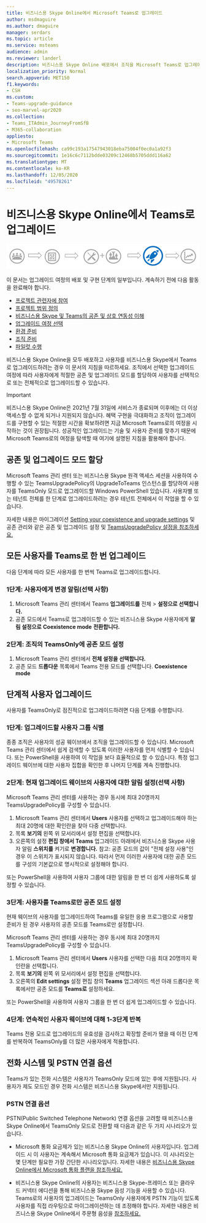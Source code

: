 ```yaml
---
title: 비즈니스용 Skype Online에서 Microsoft Teams로 업그레이드
author: msdmaguire
ms.author: dmaguire
manager: serdars
ms.topic: article
ms.service: msteams
audience: admin
ms.reviewer: landerl
description: 비즈니스용 Skype Online 배포에서 조직을 Microsoft Teams로 업그레이드하는 방법을 배워보는 것이 좋습니다.
localization_priority: Normal
search.appverid: MET150
f1.keywords:
- CSH
ms.custom:
- Teams-upgrade-guidance
- seo-marvel-apr2020
ms.collection:
- Teams_ITAdmin_JourneyFromSfB
- M365-collaboration
appliesto:
- Microsoft Teams
ms.openlocfilehash: ca99c193a17547943018eba75004f0ec0a1a92f3
ms.sourcegitcommit: 1e16c6c7112bdde03209c12468b5705ddd116a62
ms.translationtype: MT
ms.contentlocale: ko-KR
ms.lasthandoff: 12/05/2020
ms.locfileid: "49578261"
---
```

# <a name="upgrade-from-skype-for-business-online-to-teams"></a>비즈니스용 Skype Online에서 Teams로 업그레이드

![배포 및 구현을 강조하는 업그레이드 여정 다이어그램](media/upgrade-banner-deployment.png "배포 및 구현 단계에 강조를 두는 업그레이드 단계")

이 문서는 업그레이드 여정의 배포 및 구현 단계의 일부입니다. 계속하기 전에 다음 활동을 완료해야 합니다.

- [프로젝트 관련자에 참여](upgrade-enlist-stakeholders.md)
- [프로젝트 범위 정의](https://aka.ms/SkypetoTeams-Scope)
- [비즈니스용 Skype 및 Teams의 공존 및 상호 연동성 이해](https://aka.ms/SkypeToTeams-Coexist)
- [업그레이드 여정 선택](upgrade-and-coexistence-of-skypeforbusiness-and-teams.md)
- [환경 준비](https://aka.ms/SkypeToTeams-TechnicalReadiness)
- [조직 준비](https://aka.ms/SkypeToTeams-UserReadiness)
- [파일럿 수행](https://aka.ms/SkypeToTeams-Pilot)

비즈니스용 Skype Online을 모두 배포하고 사용자를 비즈니스용 Skype에서 Teams로 업그레이드하려는 경우 이 문서의 지침을 따르하세요. 조직에서 선택한 업그레이드 여정에 따라 사용자에게 적절한 공존 및 업그레이드 모드를 할당하여 사용자를 선택적으로 또는 전체적으로 업그레이드할 수 있습니다.

> [!IMPORTANT]
> 비즈니스용 Skype Online은 2021년 7월 31일에 서비스가 종료되며 이후에는 더 이상 액세스할 수 없게 되거나 지원되지 않습니다. 혜택 구현을 극대화하고 조직이 업그레이드를 구현할 수 있는 적절한 시간을 확보하려면 지금 Microsoft Teams로의 여정을 시작하는 것이 권장됩니다. 성공적인 업그레이드는 기술 및 사용자 준비를 맞추기 때문에 Microsoft Teams로의 여정을 탐색할 때 여기에 설명된 지침을 활용해야 합니다.

## <a name="assign-the-coexistence-and-upgrade-mode"></a>공존 및 업그레이드 모드 할당

Microsoft Teams 관리 센터 또는 비즈니스용 Skype 원격 액세스 세션을 사용하여 수행할 수 있는 TeamsUpgradePolicy의 UpgradeToTeams 인스턴스를 할당하여 사용자를 TeamsOnly 모드로 업그레이드할 Windows PowerShell 있습니다. 사용자별 또는 테넌트 전체를 한 단계로 업그레이드하려는 경우 테넌트 전체에서 이 작업을 할 수 있습니다. 

자세한 내용은 마이그레이션 [Setting your coexistence and upgrade settings](https://aka.ms/SkypeToTeams-SetCoexistence) 및 공존 관리와 같은 공존 및 업그레이드 설정 및 [TeamsUpgradePolicy 설정을 참조하세요.](upgrade-to-teams-on-prem-tools.md)

## <a name="upgrade-all-users-to-teams-at-one-time"></a>모든 사용자를 Teams로 한 번 업그레이드

다음 단계에 따라 모든 사용자를 한 번씩 Teams로 업그레이드합니다.

### <a name="step-1-notify-the-users-of-the-change-optional"></a>1단계: 사용자에게 변경 알림(선택 사항)

1. Microsoft Teams 관리 센터에서 Teams **업그레이드를** 전체  >  **설정으로 선택합니다.**
2. 공존 모드에서 Teams로 업그레이드할 수 있는 비즈니스용 Skype 사용자에게 **알림 설정으로** **Coexistence mode** **전환합니다.**

### <a name="step-2-set-the-coexistence-mode-to-teamsonly-for-the-organization"></a>2단계: 조직의 TeamsOnly에 공존 모드 설정

1. Microsoft Teams 관리 센터에서 **전체 설정을 선택합니다.**
2. 공존 모드 **드롭다운** 목록에서 Teams 전용 모드를 선택합니다. **Coexistence mode**

## <a name="upgrade-users-in-stages"></a>단계적 사용자 업그레이드

사용자를 TeamsOnly로 점진적으로 업그레이드하려면 다음 단계를 수행합니다.

### <a name="step-1-identify-groups-of-users-for-upgrade"></a>1단계: 업그레이드할 사용자 그룹 식별

종종 조직은 사용자의 성공 웨이브에서 조직을 업그레이드할 수 있습니다.  Microsoft Teams 관리 센터에서 쉽게 검색할 수 있도록 이러한 사용자를 먼저 식별할 수 있습니다. 또는 PowerShell을 사용하여 이 작업을 보다 효율적으로 할 수 있습니다. 특정 업그레이드 웨이브에 대한 사용자 집합을 확인한 후 나머지 단계를 계속 진행합니다.

### <a name="step-2-set-notification-for-the-users-in-the-current-upgrade-wave-optional"></a>2단계: 현재 업그레이드 웨이브의 사용자에 대한 알림 설정(선택 사항)

Microsoft Teams 관리 센터를 사용하는 경우 동시에 최대 20명까지 TeamsUpgradePolicy를 구성할 수 있습니다.
1. Microsoft Teams 관리 센터에서 **Users** 사용자를 선택하고 업그레이드해야 하는 최대 20명에 대한 확인란을 찾아 다중 선택합니다. 
2. 목록 **보기의** 왼쪽 위 모서리에서 설정 편집을 선택합니다. 
3. 오른쪽의 설정 **편집 창에서** **Teams** 업그레이드 아래에서 비즈니스용 Skype 사용자 알림 **스위치를** 켜기로 **변경합니다.** 참고: 공존 모드의 값이 "전체 설정 사용"인 경우 이 스위치가 표시되지 않습니다. 따라서 먼저 이러한 사용자에 대한 공존 모드를 구성의 기본값으로 명시적으로 설정해야 합니다.

또는 PowerShell을 사용하여 사용자 그룹에 대한 알림을 한 번 더 쉽게 사용하도록 설정할 수 있습니다. 

### <a name="step-3-set-the-coexistence-mode-for-users-to-teams-only"></a>3단계: 사용자를 Teams로만 공존 모드 설정

현재 웨이브의 사용자를 업그레이드하여 Teams를 유일한 응용 프로그램으로 사용할 준비가 된 경우 사용자의 공존 모드를 Teams로만 설정합니다.

Microsoft Teams 관리 센터를 사용하는 경우 동시에 최대 20명까지 TeamsUpgradePolicy를 구성할 수 있습니다.
1. Microsoft Teams 관리 센터에서 **Users** 사용자를 선택한 다음 최대 20명까지 확인란을 선택합니다.
2. 목록 **보기의** 왼쪽 위 모서리에서 설정 편집을 선택합니다.
3. 오른쪽의 **Edit settings** 설정 편집 창의 **Teams** 업그레이드 섹션 아래 드롭다운 목록에서만 공존 모드를 **Teams로** 설정하세요.

또는 PowerShell을 사용하여 사용자 그룹을 한 번 더 쉽게 업그레이드할 수 있습니다. 

### <a name="step-4-repeat-steps-1-3-for-successive-waves-of-users"></a>4단계: 연속적인 사용자 웨이브에 대해 1-3단계 반복

Teams 전용 모드로 업그레이드의 유효성을 검사하고 확장할 준비가 됐을 때 이전 단계를 반복하여 TeamsOnly를 더 많은 사용자에게 적용합니다.  


## <a name="phone-system-and-pstn-connectivity-options"></a>전화 시스템 및 PSTN 연결 옵션

Teams가 있는 전화 시스템은 사용자가 TeamsOnly 모드에 있는 후에 지원됩니다. 사용자가 제도 모드인 경우 전화 시스템은 비즈니스용 Skype에서만 지원됩니다.  

### <a name="pstn-connectivity-options"></a>PSTN 연결 옵션

PSTN(Public Switched Telephone Network) 연결 옵션을 고려할 때 비즈니스용 Skype Online에서 TeamsOnly 모드로 전환할 때 다음과 같은 두 가지 시나리오가 있습니다.

- Microsoft 통화 요금제가 있는 비즈니스용 Skype Online의 사용자입니다. 업그레이드 시 이 사용자는 계속해서 Microsoft 통화 요금제가 있습니다. 이 시나리오는 몇 단계만 필요한 가장 간단한 시나리오입니다. 자세한 내용은 [비즈니스용 Skype Online에서 Microsoft 통화 플랜을 참조하세요.](upgrade-to-teams-on-prem-pstn-considerations.md#from-skype-for-business-online-with-microsoft-calling-plans)

- 비즈니스용 Skype Online의 사용자는 비즈니스용 Skype-프레미스 또는 클라우드 커넥터 에디션을 통해 비즈니스용 Skype 음성 기능을 사용할 수 있습니다. Teams로의 사용자의 업그레이드는 TeamsOnly 사용자에게 PSTN 기능이 있도록 사용자를 직접 라우팅으로 마이그레이션하는 데 조정해야 합니다.  자세한 내용은 비즈니스용 Skype Online에서 주문형 음성을 [참조하세요.](upgrade-to-teams-on-prem-pstn-considerations.md#from-skype-for-business-online-with-on-premises-voice)


